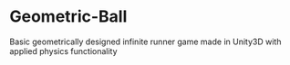 # Geometric-Ball
Basic geometrically designed infinite runner game made in Unity3D with applied physics functionality
